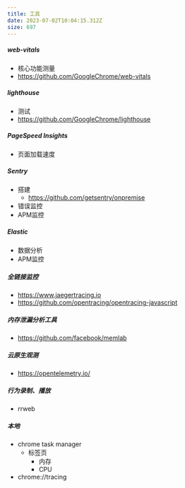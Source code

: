 ```yaml
---
title: 工具
date: 2023-07-02T10:04:15.312Z
size: 697
---
```

##### web-vitals
- 核心功能测量
- https://github.com/GoogleChrome/web-vitals

##### lighthouse
- 测试
- https://github.com/GoogleChrome/lighthouse

##### PageSpeed Insights
- 页面加载速度

##### Sentry
- 搭建
  - https://github.com/getsentry/onpremise
- 错误监控
- APM监控

##### Elastic
- 数据分析
- APM监控

##### 全链接监控
- https://www.jaegertracing.io
- https://github.com/opentracing/opentracing-javascript

##### 内存泄漏分析工具
- https://github.com/facebook/memlab

##### 云原生观测
- https://opentelemetry.io/

##### 行为录制、播放
- rrweb

##### 本地
- chrome task manager
  - 标签页
    - 内存
    - CPU
- chrome://tracing


